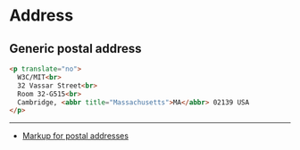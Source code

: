 # Address

## Generic postal address

```html
<p translate="no">
  W3C/MIT<br>
  32 Vassar Street<br>
  Room 32-G515<br>
  Cambridge, <abbr title="Massachusetts">MA</abbr> 02139 USA
</p>
```

---

* [Markup for postal addresses](https://stackoverflow.com/a/26188004)